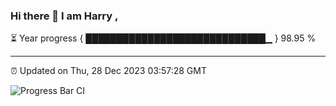 ### Hi there 👋 I am Harry , 

⏳ Year progress { █████████████████████████████▁ } 98.95 %

---

⏰ Updated on Thu, 28 Dec 2023 03:57:28 GMT

![Progress Bar CI](https://github.com/duykhang68/duykhang68/workflows/Progress%20Bar%20CI/badge.svg)

